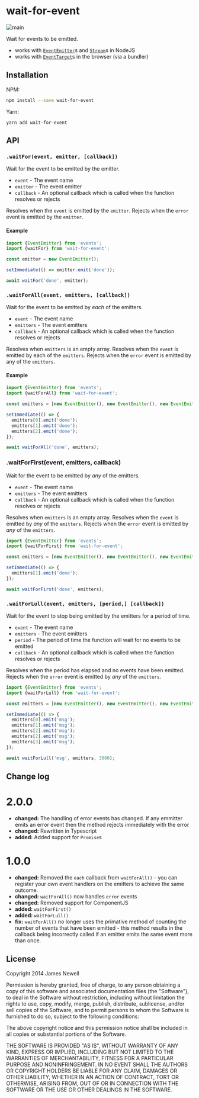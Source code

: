 # wait-for-event

![main](https://github.com/jameslnewell/wait-for-event/workflows/main/badge.svg)

Wait for events to be emitted.

- works with [`EventEmitter`](https://nodejs.org/api/events.html#events_class_eventemitter)s and [`Stream`](https://nodejs.org/api/stream.html)s in NodeJS
- works with [`EventTarget`](https://developer.mozilla.org/en-US/docs/Web/API/EventTarget)s in the browser (via a bundler)

## Installation

NPM:

```bash
npm install --save wait-for-event
```

Yarn:

```
yarn add wait-for-event
```

## API

### `.waitFor(event, emitter, [callback])`

Wait for the event to be emitted by the emitter.

- `event` - The event name
- `emitter` - The event emitter
- `callback` - An optional callback which is called when the function resolves or rejects

Resolves when the `event` is emitted by the `emitter`. Rejects when the `error` event is emitted by the `emitter`.

#### Example

```js
import {EventEmitter} from 'events';
import {waitFor} from 'wait-for-event';

const emitter = new EventEmitter();

setImmediate(() => emitter.emit('done'));

await waitFor('done', emitter);
```

### `.waitForAll(event, emitters, [callback])`

Wait for the event to be emitted by _each_ of the emitters.

- `event` - The event name
- `emitters` - The event emitters
- `callback` - An optional callback which is called when the function resolves or rejects

Resolves when `emitters` is an empty array. Resolves when the `event` is emitted by each of the `emitters`. Rejects when the `error` event is emitted by any of the `emitters`.

#### Example

```js
import {EventEmitter} from 'events';
import {waitForAll} from 'wait-for-event';

const emitters = [new EventEmitter(), new EventEmitter(), new EventEmitter()];

setImmediate(() => {
  emitters[0].emit('done');
  emitters[1].emit('done');
  emitters[2].emit('done');
});

await waitForAll('done', emitters);
```

### .waitForFirst(event, emitters, callback)

Wait for the event to be emitted by _any_ of the emitters.

- `event` - The event name
- `emitters` - The event emitters
- `callback` - An optional callback which is called when the function resolves or rejects

Resolves when `emitters` is an empty array. Resolves when the `event` is emitted by _any_ of the `emitters`. Rejects when the `error` event is emitted by _any_ of the `emitters`.

```js
import {EventEmitter} from 'events';
import {waitForFirst} from 'wait-for-event';

const emitters = [new EventEmitter(), new EventEmitter(), new EventEmitter()];

setImmediate(() => {
  emitters[1].emit('done');
});

await waitForFirst('done', emitters);
```

### `.waitForLull(event, emitters, [period,] [callback])`

Wait for the event to stop being emitted by the emitters for a period of time.

- `event` - The event name
- `emitters` - The event emitters
- `period` - The period of time the function will wait for no events to be emitted
- `callback` - An optional callback which is called when the function resolves or rejects

Resolves when the period has elapsed and no events have been emitted. Rejects when the `error` event is emitted by _any_ of the `emitters`.

```js
import {EventEmitter} from 'events';
import {waitForLull} from 'wait-for-event';

const emitters = [new EventEmitter(), new EventEmitter(), new EventEmitter()];

setImmediate(() => {
  emitters[0].emit('msg');
  emitters[1].emit('msg');
  emitters[2].emit('msg');
  emitters[2].emit('msg');
  emitters[3].emit('msg');
});

await waitForLull('msg', emitters, 3000);
```

## Change log

# 2.0.0

- **changed:** The handling of error events has changed. If any emmitter emits an error event then the method rejects immediately with the error
- **changed:** Rewritten in Typescript
- **added:** Added support for `Promise`s

# 1.0.0

- **changed:** Removed the `each` callback from `waitForAll()` - you can register your own event handlers on the emitters to achieve the same outcome.
- **changed:** `waitForAll()` now handles `error` events
- **changed:** Removed support for ComponentJS
- **added:** `waitForFirst()`
- **added:** `waitForLull()`
- **fix:** `waitForAll()` no longer uses the primative method of counting the number of events that have been emitted - this method results in the callback being incorrectly called if an emitter emits the same event more than once.

## License

Copyright 2014 James Newell

Permission is hereby granted, free of charge, to any person obtaining a copy of this software and associated documentation files (the "Software"), to deal in the Software without restriction, including without limitation the rights to use, copy, modify, merge, publish, distribute, sublicense, and/or sell copies of the Software, and to permit persons to whom the Software is furnished to do so, subject to the following conditions:

The above copyright notice and this permission notice shall be included in all copies or substantial portions of the Software.

THE SOFTWARE IS PROVIDED "AS IS", WITHOUT WARRANTY OF ANY KIND, EXPRESS OR IMPLIED, INCLUDING BUT NOT LIMITED TO THE WARRANTIES OF MERCHANTABILITY, FITNESS FOR A PARTICULAR PURPOSE AND NONINFRINGEMENT. IN NO EVENT SHALL THE AUTHORS OR COPYRIGHT HOLDERS BE LIABLE FOR ANY CLAIM, DAMAGES OR OTHER LIABILITY, WHETHER IN AN ACTION OF CONTRACT, TORT OR OTHERWISE, ARISING FROM, OUT OF OR IN CONNECTION WITH THE SOFTWARE OR THE USE OR OTHER DEALINGS IN THE SOFTWARE.

